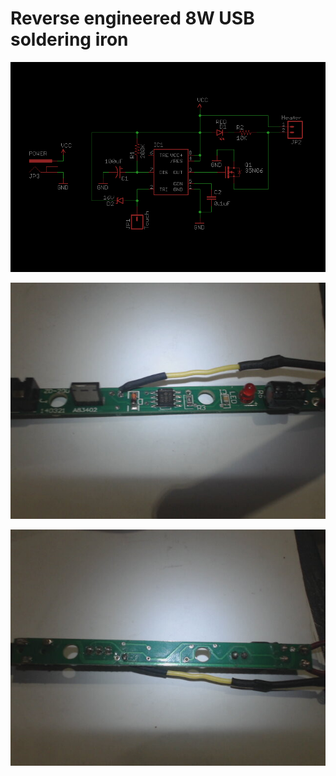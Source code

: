 Reverse engineered 8W USB soldering iron
========================================

![Schematic](8w_usb_soldering_iron.png)

![Picture 1](image-00.jpg)

![Picture 2](image-01.jpg)

